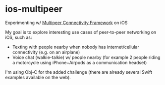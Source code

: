 # ios-multipeer
Experimenting w/ [Multipeer Connectivity Framework](https://developer.apple.com/documentation/multipeerconnectivity?language=objc) on iOS

My goal is to explore interesting use cases of peer-to-peer networking on iOS, such as:
- Texting with people nearby when nobody has internet/cellular connectivity (e.g. on an airplane)
- Voice chat (walkie-talkie) w/ people nearby (for example 2 people riding a motorcycle using iPhone+Airpods as a communication headset)

I'm using Obj-C for the added challenge (there are already several Swift examples available on the web).
